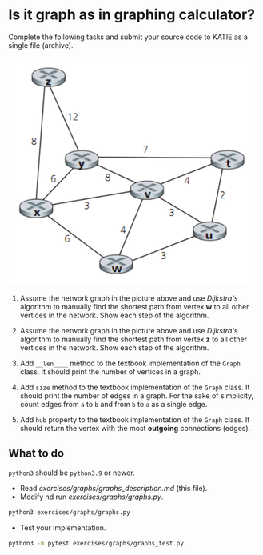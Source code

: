 # Is it graph as in graphing calculator?

Complete the following tasks and submit your source code to KATIE as a single file (archive).

![Graph](network.png)

1. Assume the network graph in the picture above and use *Dijkstra's* algorithm to manually find the shortest path from vertex **w** to all other vertices in the network. Show each step of the algorithm.

2. Assume the network graph in the picture above and use *Dijkstra's* algorithm to manually find the shortest path from vertex **z** to all other vertices in the network. Show each step of the algorithm.

5. Add `__len____` method to the textbook implementation of the `Graph` class. It should print the number of vertices in a graph.

4. Add `size` method to the textbook implementation of the `Graph` class. It should print the number of edges in a graph. For the sake of simplicity, count edges from `a` to `b` and from `b` to `a` as a single edge.

5. Add `hub` property to the textbook implementation of the `Graph` class. It should return the vertex with the most **outgoing** connections (edges).

## What to do

`python3` should be `python3.9` or newer.

- Read _exercises/graphs/graphs_description.md_ (this file).
- Modify nd run _exercises/graphs/graphs.py_.

```bash
python3 exercises/graphs/graphs.py
```

- Test your implementation.

```bash
python3 -m pytest exercises/graphs/graphs_test.py
```
